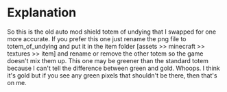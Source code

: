 # Explanation

So this is the old auto mod shield totem of undying that I swapped for one more accurate. If you prefer this one just rename the png file to totem_of_undying and put it in the item folder [assets >> minecraft >> textures >> item] and rename or remove the other totem so the game doesn't mix them up. This one may be greener than the standard totem because I can't tell the difference between green and gold. Whoops. I think it's gold but if you see any green pixels that shouldn't be there, then that's on me. 
